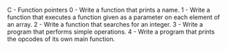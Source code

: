 C - Function pointers
0 - Write a function that prints a name.
1 - Write a function that executes a function given as a parameter on each element of an array.
2 - Write a function that searches for an integer.
3 - Write a program that performs simple operations.
4 - Write a program that prints the opcodes of its own main function.
